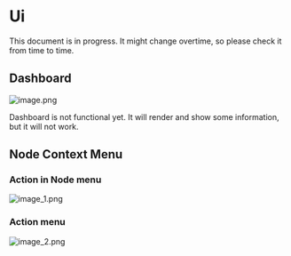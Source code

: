 # Ui 
This document is in progress. It might change overtime, so please check it from time to time.
## Dashboard
![image.png](image.png)
<warning>
    <p>
        Dashboard is not functional yet. It will render and show some information, but it will not work.
    </p>
</warning>
## Node Context Menu
### Action in Node menu
![image_1.png](image_1.png)
### Action menu
![image_2.png](image_2.png)